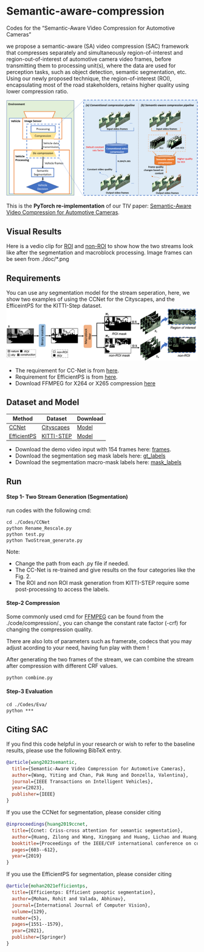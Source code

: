 # Semantic-aware-compression
Codes for the “Semantic-Aware Video Compression for Automotive Cameras”

we propose a semantic-aware (SA) video compression (SAC) framework that compresses separately and simultaneously region-of-interest and region-out-of-interest of automotive camera video frames, before transmitting them to processing unit(s), where the data are used for perception tasks, such as object detection, semantic segmentation, etc. Using our newly proposed technique, the region-of-interest (ROI), encapsulating most of the road stakeholders, retains higher quality using lower compression ratio.

<img src="/doc/Fig-1.png" alt="Illustrating of Semantic-aware Compression (SAC) on the vehicle" width="700"/>


This is the **PyTorch re-implementation** of our TIV paper: 
[Semantic-Aware Video Compression for Automotive Cameras](https://ieeexplore.ieee.org/abstract/document/10103198). 

## Visual Results
Here is a vedio clip for [ROI](
https://mega.nz/folder/hlJkRARQ#lZoi_3-o7bn3TEOVBO33YA/file/844SURCT) and [non-ROI](https://mega.nz/file/UOdkCSCb#q2omliEHwUfNXrEHHkEgdPcBkfb_Kwfd-zGkWY62_3Q) to show how the two streams look like after the segmentation and macroblock processing. Image frames can be seen from ./doc/*.png

## Requirements
You can use any segmentation model for the stream seperation, here, we show two examples of using the CCNet for the Cityscapes, and the EfficeintPS for the KITTI-Step dataset. 
![Illustrating of separation of ROI and non-ROI streams. ](/doc/Fig-4.png)
- The requirement for CC-Net is from [here](https://github.com/speedinghzl/CCNet#requirements).
- Requirement for EfficientPS is from [here](https://github.com/DeepSceneSeg/EfficientPS#system-requirements).
- Download FFMPEG for X264 or X265 compression [here](https://ffmpeg.org/download.html)

## Dataset and Model

| Method      | Dataset    | Download |
|-------------|------------|----------|
| [CCNet](https://github.com/speedinghzl/CCNet)  | [Cityscapes](https://www.cityscapes-dataset.com/downloads/) | [Model](https://mega.nz/file/9honnLgQ#41ajWjzjc1vbuiEJYVlSfrsmna-fqLEi18q4Sa3qqNE)|
| [EfficientPS](https://github.com/DeepSceneSeg/EfficientPS) | [KITTI-STEP](https://www.cvlibs.net/datasets/kitti/eval_step.php) |[Model](https://www.dropbox.com/s/4z3qiaew8qq7y8n/efficientPS_kitti.zip?dl=0)|

- Download the demo video input with 154 frames here: [frames](https://mega.nz/folder/tS8QSaxL#5yhdfe9ogpKk18dRwX7WCw).
- Download the segmentation seg mask labels here: [gt_labels](https://mega.nz/folder/AOEgUDTa#xmFzKUP0uw0jSbfDhYylww)
- Download the segmentation macro-mask labels here: [mask_labels](https://mega.nz/folder/dbEwma4C#2jlu4fdHBIVp-D1B-s_KAg)

## Run
#### Step 1- Two Stream Generation (Segmentation)
run codes with the following cmd:
```
cd ./Codes/CCNet
python Rename_Rescale.py
python test.py
python TwoStream_generate.py
```

Note: 
- Change the path from each .py file if needed.
- The CC-Net is re-trained and give results on the four categories like the Fig. 2.
- The ROI and non ROI mask generation from KITTI-STEP require some post-processing to access the labels.  

#### Step-2 Compression
Some commonly used cmd for [FFMPEG](https://ffmpeg.org/) can be found from the ./code/compression/., you can change the constant rate factor (-crf) for changing the compression quality. 

There are also lots of parameters such as framerate, codecs that you may adjust acording to your need, having fun play with them !

After generating the two frames of the stream, we can combine the stream after compression with different CRF values.

```
python combine.py
```

#### Step-3 Evaluation
```
cd ./Codes/Eva/
python *** 
```


## Citing SAC
If you find this code helpful in your research or wish to refer to the baseline results, please use the following BibTeX entry.

```BibTeX
@article{wang2023semantic,
  title={Semantic-Aware Video Compression for Automotive Cameras},
  author={Wang, Yiting and Chan, Pak Hung and Donzella, Valentina},
  journal={IEEE Transactions on Intelligent Vehicles},
  year={2023},
  publisher={IEEE}
}

```

If you use the CCNet for segmentation, please consider citing
```BibTeX
@inproceedings{huang2019ccnet,
  title={Ccnet: Criss-cross attention for semantic segmentation},
  author={Huang, Zilong and Wang, Xinggang and Huang, Lichao and Huang, Chang and Wei, Yunchao and Liu, Wenyu},
  booktitle={Proceedings of the IEEE/CVF international conference on computer vision},
  pages={603--612},
  year={2019}
}

```
If you use the EfficientPS for segmentation, please consider citing
```BibTeX
@article{mohan2021efficientps,
  title={Efficientps: Efficient panoptic segmentation},
  author={Mohan, Rohit and Valada, Abhinav},
  journal={International Journal of Computer Vision},
  volume={129},
  number={5},
  pages={1551--1579},
  year={2021},
  publisher={Springer}
}

```
